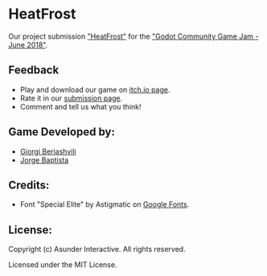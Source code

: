# HeatFrost

Our project submission ["HeatFrost"](https://belz.itch.io/heatfrost) for the ["Godot Community Game Jam - June 2018"](https://itch.io/jam/godotjam062018/rate/269920#post-448873).

## Feedback

* Play and download our game on [itch.io page](https://belz.itch.io/heatfrost).
* Rate it in our [submission page](https://itch.io/jam/godotjam062018/rate/269920#post-448873).
* Comment and tell us what you think!

## Game Developed by:

* [Giorgi Beriashvili](https://github.com/0rganic)
* [Jorge Baptista](https://github.com/Belz)

## Credits:

* Font "Special Elite" by Astigmatic on [Google Fonts](https://fonts.google.com/specimen/Special+Elite).

## License:

Copyright (c) Asunder Interactive. All rights reserved.

Licensed under the MIT License.

